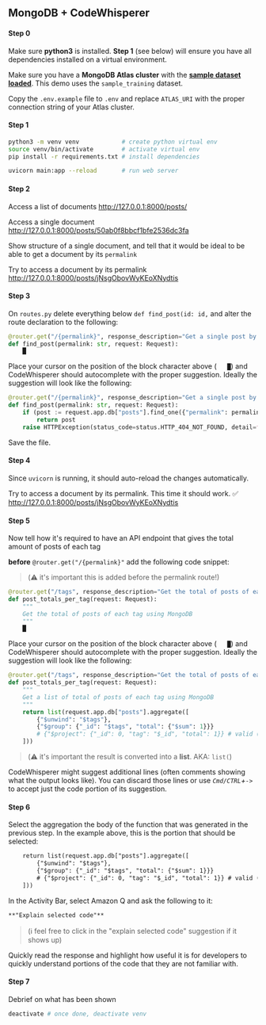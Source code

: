 ## MongoDB + CodeWhisperer

#### Step 0

Make sure **python3** is installed. **Step 1** (see below) will ensure you have all dependencies installed on a virtual environment.

Make sure you have a **MongoDB Atlas cluster** with the **[sample dataset loaded](https://www.mongodb.com/docs/atlas/sample-data/#load-sample-data)**. This demo uses the `sample_training` dataset.

Copy the `.env.example` file to `.env` and replace `ATLAS_URI` with the proper connection string of your Atlas cluster.

#### Step 1

```sh
python3 -m venv venv            # create python virtual env
source venv/bin/activate        # activate virtual env
pip install -r requirements.txt # install dependencies

uvicorn main:app --reload       # run web server

```

#### Step 2

Access a list of documents
http://127.0.0.1:8000/posts/

Access a single document
http://127.0.0.1:8000/posts/50ab0f8bbcf1bfe2536dc3fa

Show structure of a single document, and tell that it would be ideal to be able to get a document by its `permalink`

Try to access a document by its permalink
http://127.0.0.1:8000/posts/jNsgObovWyKEoXNydtis

#### Step 3

On `routes.py` delete everything below `def find_post(id: id,` and alter the route declaration to the following:

```py
@router.get("/{permalink}", response_description="Get a single post by permalink", response_model=Post)
def find_post(permalink: str, request: Request):
  	█
```

Place your cursor on the position of the block character above (`	█`) and CodeWhisperer should autocomplete with the proper suggestion. Ideally the suggestion will look like the following:

```py
@router.get("/{permalink}", response_description="Get a single post by permalink", response_model=Post)
def find_post(permalink: str, request: Request):
    if (post := request.app.db["posts"].find_one({"permalink": permalink})) is not None:
        return post
    raise HTTPException(status_code=status.HTTP_404_NOT_FOUND, detail=f"Post with permalink {permalink} not found")
```

Save the file.

#### Step 4

Since `uvicorn` is running, it should auto-reload the changes automatically.

Try to access a document by its permalink. This time it should work. ✅
http://127.0.0.1:8000/posts/jNsgObovWyKEoXNydtis

#### Step 5

Now tell how it's required to have an API endpoint that gives the total amount of posts of each tag

**before** `@router.get("/{permalink}"` add the following code snippet:
> (⚠️ it's important this is added before the permalink route!)

```py
@router.get("/tags", response_description="Get the total of posts of each tag")
def post_totals_per_tag(request: Request):
    """
    Get the total of posts of each tag using MongoDB
    """
    █
```

Place your cursor on the position of the block character above (`	█`) and CodeWhisperer should autocomplete with the proper suggestion. Ideally the suggestion will look like the following:

```py
@router.get("/tags", response_description="Get the total of posts of each tag")
def post_totals_per_tag(request: Request):
    """
    Get a list of total of posts of each tag using MongoDB
    """
    return list(request.app.db["posts"].aggregate([
        {"$unwind": "$tags"},
        {"$group": {"_id": "$tags", "total": {"$sum": 1}}}
        # {"$project": {"_id": 0, "tag": "$_id", "total": 1}} # valid (CodeWhisperer might suggests this)
    ]))
```

> (⚠️ it's important the result is converted into a **list**. AKA: `list(`)

CodeWhisperer might suggest additional lines (often comments showing what the output looks like). You can discard those lines or use _`Cmd/CTRL`+`->`_ to accept just the code portion of its suggestion.

#### Step 6

Select the aggregation the body of the function that was generated in the previous step.
In the example above, this is the portion that should be selected:

```txt
    return list(request.app.db["posts"].aggregate([
        {"$unwind": "$tags"},
        {"$group": {"_id": "$tags", "total": {"$sum": 1}}}
        # {"$project": {"_id": 0, "tag": "$_id", "total": 1}} # valid (CodeWhisperer might suggests this)
    ]))
```

In the Activity Bar, select Amazon Q and ask the following to it:

```txt
**"Explain selected code"**
```

> (ℹ️ feel free to click in the "explain selected code" suggestion if it shows up)

Quickly read the response and highlight how useful it is for developers to quickly understand portions of the code that they are not familiar with.

#### Step 7

Debrief on what has been shown

```sh
deactivate # once done, deactivate venv
```
